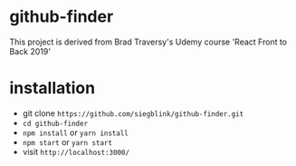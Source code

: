 # github-finder

This project is derived from Brad Traversy's Udemy course 'React Front to Back 2019'

# installation

- git clone `https://github.com/siegblink/github-finder.git`
- `cd github-finder`
- `npm install` or `yarn install`
- `npm start` or `yarn start`
- visit `http://localhost:3000/`
